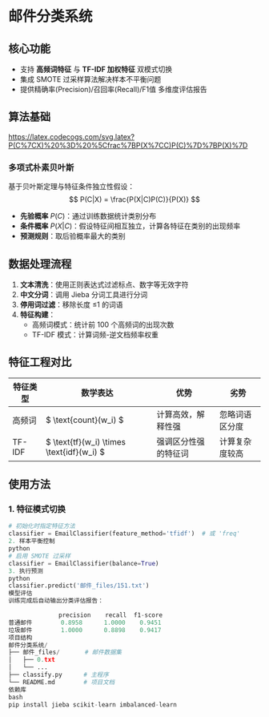 # 邮件分类系统

## 核心功能
- 支持 ​**高频词特征** 与 ​**TF-IDF 加权特征** 双模式切换
- 集成 SMOTE 过采样算法解决样本不平衡问题
- 提供精确率(Precision)/召回率(Recall)/F1值 多维度评估报告

## 算法基础
https://latex.codecogs.com/svg.latex?P(C%7CX)%20%3D%20%5Cfrac%7BP(X%7CC)P(C)%7D%7BP(X)%7D
### 多项式朴素贝叶斯
基于贝叶斯定理与特征条件独立性假设：
$$ P(C|X) = \frac{P(X|C)P(C)}{P(X)} $$
- ​**先验概率** $P(C)$：通过训练数据统计类别分布
- ​**条件概率** $P(X|C)$：假设特征间相互独立，计算各特征在类别的出现频率
- ​**预测规则**：取后验概率最大的类别

## 数据处理流程
1. ​**文本清洗**：使用正则表达式过滤标点、数字等无效字符
2. ​**中文分词**：调用 Jieba 分词工具进行分词
3. ​**停用词过滤**：移除长度 ≤1 的词语
4. ​**特征构建**：
   - 高频词模式：统计前 100 个高频词的出现次数
   - TF-IDF 模式：计算词频-逆文档频率权重

## 特征工程对比
| 特征类型   | 数学表达                          | 优势                        | 劣势                  |
|------------|----------------------------------|----------------------------|-----------------------|
| 高频词     | $ \text{count}(w_i) $           | 计算高效，解释性强          | 忽略词语区分度        |
| TF-IDF     | $ \text{tf}(w_i) \times \text{idf}(w_i) $ | 强调区分性强的特征词        | 计算复杂度较高        |

## 使用方法
### 1. 特征模式切换
```python
# 初始化时指定特征方法
classifier = EmailClassifier(feature_method='tfidf')  # 或 'freq'
2. 样本平衡控制
python
# 启用 SMOTE 过采样
classifier = EmailClassifier(balance=True)
3. 执行预测
python
classifier.predict('邮件_files/151.txt')
模型评估
训练完成后自动输出分类评估报告：

              precision    recall  f1-score
普通邮件        0.8958      1.0000    0.9451
垃圾邮件        1.0000      0.8898    0.9417
项目结构
邮件分类系统/
├── 邮件_files/       # 邮件数据集
│   ├── 0.txt
│   └── ...
├── classify.py      # 主程序
└── README.md        # 项目文档
依赖库
bash
pip install jieba scikit-learn imbalanced-learn
